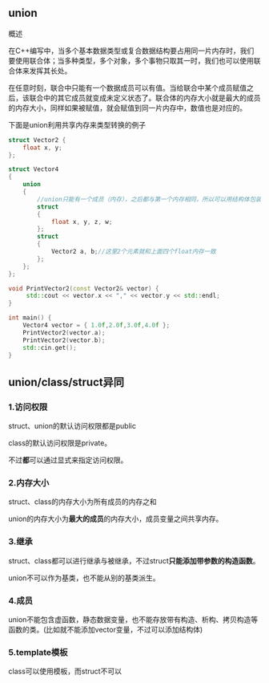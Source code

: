 ## union

概述

在C++编写中，当多个基本数据类型或复合数据结构要占用同一片内存时，我们要使用联合体；当多种类型，多个对象，多个事物只取其一时，我们也可以使用联合体来发挥其长处。

在任意时刻，联合中只能有一个数据成员可以有值。当给联合中某个成员赋值之后，该联合中的其它成员就变成未定义状态了。联合体的内存大小就是最大的成员的内存大小，同样如果被赋值，就会赋值到同一片内存中，数值也是对应的。

下面是union利用共享内存来类型转换的例子

```c++
struct Vector2 {
    float x, y;
};

struct Vector4
{
    union
    {
        //union只能有一个成员（内存），之后都与第一个内存相同，所以可以用结构体包装需要的变量
        struct
        {
            float x, y, z, w;
        };
        struct 
        {
            Vector2 a, b;//这里2个元素就和上面四个float内存一致
        };
    };
};

void PrintVector2(const Vector2& vector) {
     std::cout << vector.x << "," << vector.y << std::endl;
}

int main() {
    Vector4 vector = { 1.0f,2.0f,3.0f,4.0f };
    PrintVector2(vector.a);
    PrintVector2(vector.b);
    std::cin.get();
}
```









## union/class/struct异同

### 1.访问权限

struct、union的默认访问权限都是public

class的默认访问权限是private。

不过**都**可以通过显式来指定访问权限。

### 2.内存大小

struct、class的内存大小为所有成员的内存之和

union的内存大小为**最大的成员**的内存大小，成员变量之间共享内存。

### 3.继承

struct、class都可以进行继承与被继承，不过struct**只能添加带参数的构造函数**。

union不可以作为基类，也不能从别的基类派生。

### 4.成员

union不能包含虚函数，静态数据变量，也不能存放带有构造、析构、拷贝构造等函数的类。(比如就不能添加vector变量，不过可以添加结构体)

### 5.template模板

class可以使用模板，而struct不可以